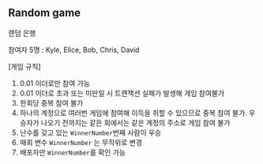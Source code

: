 ## Random game

랜덤 은행

참여자 5명 : Kyle, Elice, Bob, Chris, David

[게임 규칙]
1. 0.01 이더로만 참여 가능
2. 0.01 이더로 초과 또는 미만일 시 트랜잭션 실패가 발생해 게임 참여불가
3. 한회당 중복 참여 불가
4. 하나의 계정으로 여러번 게임에 참여해 이득을 취할 수 있으므로 중복 참여 불가.
  우승자가 나오기 전까지는 같은 회에서는 같은 계정의 주소로 게임 참여 불가
5. 난수를 갖고 있는 `WinnerNumber`번째 사람이 우승
6. 매회 변수 `WinnerNumber` 는 무작위로 변경
7. 배포자만 `WinnerNumber`를 확인 가능
